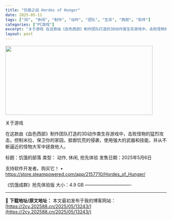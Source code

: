 ```yaml
---
title: "饥兽之战 Hordes of Hunger"
date: 2025-05-11
tags: ["3D", "休闲", "制作", "动作", "团队", "生存", "西部", "软件"]
categories: ["PC游戏"]
excerpt: "关于游戏 在这款由《血色西部》制作团队打造的3D动作类生存游戏中，击败怪物的猛烈攻击。控制米拉，保卫你的家园，抵御饥荒的侵袭，使用强大的武器和技能，并从不断逼近的怪物大军中拯救他人。 标题：饥饿的部落 类型： 动作, 休闲, 抢先体验 发售日期：2025年5月6日 支持软件开发者。购买它！ • ht&hellip;"
layout: post
---
```


<img class="aligncenter size-full wp-image-13237" src="https://2cy.202588.cn/wp-content/uploads/2025/05/2025051018023168.webp" alt="" width="460" height="215" />

关于游戏

在这款由《血色西部》制作团队打造的3D动作类生存游戏中，击败怪物的猛烈攻击。控制米拉，保卫你的家园，抵御饥荒的侵袭，使用强大的武器和技能，并从不断逼近的怪物大军中拯救他人。

标题：饥饿的部落
类型： 动作, 休闲, 抢先体验
发售日期：2025年5月6日

支持软件开发者。购买它！
• https://store.steampowered.com/app/2157710/Hordes_of_Hunger/

《饥饿成群》抢先体验版
大小：4.9 GB
——————————-

---
📖 **下载地址/原文地址：** 本文最初发布于我的博客网站：[https://2cy.202588.cn/2025/05/13243/](https://2cy.202588.cn/2025/05/13243/)
